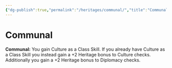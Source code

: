 ```yaml
---
{"dg-publish":true,"permalink":"/heritages/communal/","title":"Communal"}
---
```


# Communal
**Communal:** You gain Culture as a Class Skill. If you already have Culture as a Class Skill you instead gain a +2 Heritage bonus to Culture checks.
Additionally you gain a +2 Heritage bonus to Diplomacy checks.